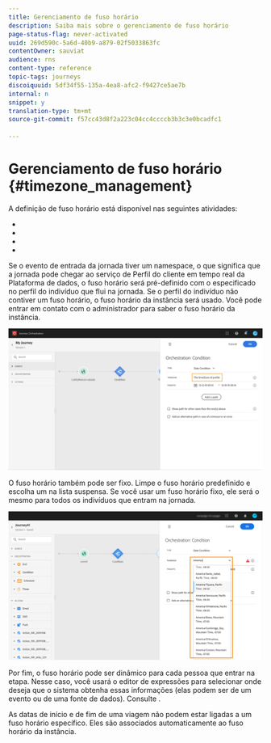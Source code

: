 ```yaml
---
title: Gerenciamento de fuso horário
description: Saiba mais sobre o gerenciamento de fuso horário
page-status-flag: never-activated
uuid: 269d590c-5a6d-40b9-a879-02f5033863fc
contentOwner: sauviat
audience: rns
content-type: reference
topic-tags: journeys
discoiquuid: 5df34f55-135a-4ea8-afc2-f9427ce5ae7b
internal: n
snippet: y
translation-type: tm+mt
source-git-commit: f57cc43d8f2a223c04cc4ccccb3b3c3e0bcadfc1

---
```




# Gerenciamento de fuso horário {#timezone_management}

A definição de fuso horário está disponível nas seguintes atividades:

* [](../building-journeys/condition-activity.md#time_condition)
* [](../building-journeys/condition-activity.md#date_condition)
* [](../building-journeys/wait-activity.md#custom)
* [](../building-journeys/wait-activity.md#fixed_date)

Se o evento de entrada da jornada tiver um namespace, o que significa que a jornada pode chegar ao serviço de Perfil do cliente em tempo real da Plataforma de dados, o fuso horário será pré-definido com o especificado no perfil do indivíduo que flui na jornada. Se o perfil do indivíduo não contiver um fuso horário, o fuso horário da instância será usado. Você pode entrar em contato com o administrador para saber o fuso horário da instância.

![](../assets/journey73.png)

O fuso horário também pode ser fixo. Limpe o fuso horário predefinido e escolha um na lista suspensa. Se você usar um fuso horário fixo, ele será o mesmo para todos os indivíduos que entram na jornada.

![](../assets/journey72.png)

Por fim, o fuso horário pode ser dinâmico para cada pessoa que entrar na etapa. Nesse caso, você usará o editor de expressões para selecionar onde deseja que o sistema obtenha essas informações (elas podem ser de um evento ou de uma fonte de dados). Consulte [](../expression/expressionadvanced.md).


As datas de início e de fim de uma viagem não podem estar ligadas a um fuso horário específico. Eles são associados automaticamente ao fuso horário da instância.
